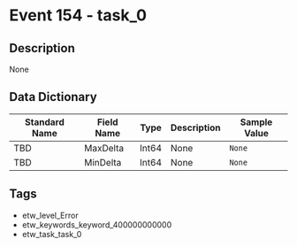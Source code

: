 # Event 154 - task_0

## Description
None

## Data Dictionary
|Standard Name|Field Name|Type|Description|Sample Value|
|---|---|---|---|---|
|TBD|MaxDelta|Int64|None|`None`|
|TBD|MinDelta|Int64|None|`None`|

## Tags
* etw_level_Error
* etw_keywords_keyword_400000000000
* etw_task_task_0